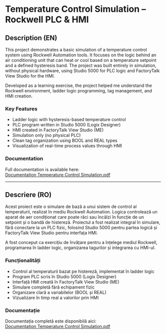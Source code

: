 # Temperature Control Simulation – Rockwell PLC & HMI

## Description (EN)

This project demonstrates a basic simulation of a temperature control system using Rockwell Automation tools. It focuses on the logic behind an air conditioning unit that can heat or cool based on a temperature setpoint and a defined hysteresis band. The project was built entirely in simulation, without physical hardware, using Studio 5000 for PLC logic and FactoryTalk View Studio for the HMI.

Developed as a learning exercise, the project helped me understand the Rockwell environment, ladder logic programming, tag management, and HMI creation.

### Key Features
- Ladder logic with hysteresis-based temperature control
- PLC program written in Studio 5000 (Logix Designer)
- HMI created in FactoryTalk View Studio (ME)
- Simulation only (no physical PLC)
- Clean tag organization using BOOL and REAL types
- Visualization of real-time process values through HMI

### Documentation
Full documentation is available here:  
[Documentation Temperature Control Simulation.pdf](./SRA_T.pdf)

---

## Descriere (RO)

Acest proiect este o simulare de bază a unui sistem de control al temperaturii, realizat în mediu Rockwell Automation. Logica controlează un aparat de aer condiționat care poate răci sau încălzi în funcție de un setpoint și o bandă de histereză. Proiectul a fost realizat integral în simulare, fără conectare la un PLC fizic, folosind Studio 5000 pentru partea logică și FactoryTalk View Studio pentru interfața HMI.

A fost conceput ca exercițiu de învățare pentru a înțelege mediul Rockwell, programarea în ladder logic, organizarea tagurilor și integrarea cu HMI-ul.

### Funcționalități
- Control al temperaturii bazat pe histereză, implementat în ladder logic
- Program PLC scris în Studio 5000 (Logix Designer)
- Interfață HMI creată în FactoryTalk View Studio (ME)
- Simulare completă fără echipament fizic
- Organizare clară a variabilelor (BOOL și REAL)
- Vizualizare în timp real a valorilor prin HMI

### Documentație
Documentația completă este disponibilă aici:  
[Documentation Temperature Control Simulation.pdf](./SRA_T.pdf)

